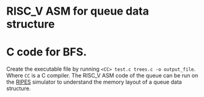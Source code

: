 # RISC_V ASM for queue data structure
# C code for BFS.
Create the executable file by running `<CC> test.c trees.c -o output_file`. Where `CC` is a C compiler.
The RISC_V ASM code of the queue can be run on the [RIPES](https://github.com/mortbopet/Ripes) simulator to understand the memory layout of a queue data structure.
